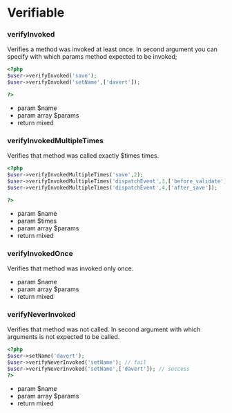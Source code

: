 # Verifiable

### verifyInvoked


Verifies a method was invoked at least once.
In second argument you can specify with which params method expected to be invoked;

``` php
<?php
$user->verifyInvoked('save');
$user->verifyInvoked('setName',['davert']);

?>
```

 * param $name
 * param array $params
 * return mixed


### verifyInvokedMultipleTimes


Verifies that method was called exactly $times times.

``` php
<?php
$user->verifyInvokedMultipleTimes('save',2);
$user->verifyInvokedMultipleTimes('dispatchEvent',3,['before_validate']);
$user->verifyInvokedMultipleTimes('dispatchEvent',4,['after_save']);

?>
```

 * param $name
 * param $times
 * param array $params
 * return mixed


### verifyInvokedOnce


Verifies that method was invoked only once.

 * param $name
 * param array $params
 * return mixed


### verifyNeverInvoked


Verifies that method was not called.
In second argument with which arguments is not expected to be called.

``` php
<?php
$user->setName('davert');
$user->verifyNeverInvoked('setName'); // fail
$user->verifyNeverInvoked('setName',['davert']); // success
?>
```

 * param $name
 * param array $params
 * return mixed
